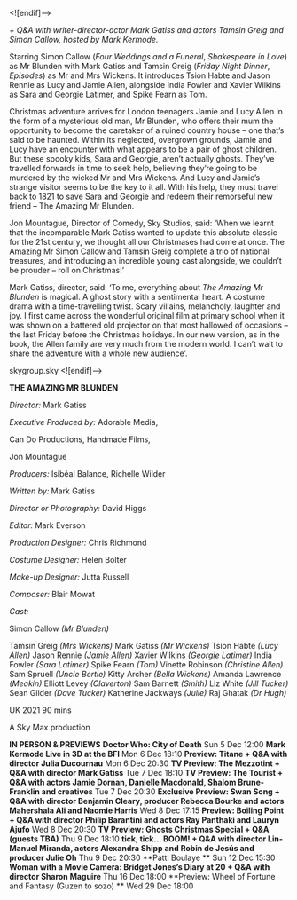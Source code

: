 <![endif]-->

_+ Q&A with writer-director-actor Mark Gatiss and actors Tamsin Greig and Simon Callow, hosted by Mark Kermode._

Starring Simon Callow (_Four Weddings and a Funeral_, _Shakespeare in Love_) as Mr Blunden with Mark Gatiss and Tamsin Greig (_Friday Night Dinner_, _Episodes_) as Mr and Mrs Wickens. It introduces Tsion Habte and Jason Rennie as Lucy and Jamie Allen, alongside India Fowler and Xavier Wilkins as Sara and Georgie Latimer, and Spike Fearn as Tom.

Christmas adventure arrives for London teenagers Jamie and Lucy Allen in the form of a mysterious old man, Mr Blunden, who offers their mum the opportunity to become the caretaker of a ruined country house – one that’s said to be haunted. Within its neglected, overgrown grounds, Jamie and Lucy have an encounter with what appears to be a pair of ghost children. But these spooky kids, Sara and Georgie, aren’t actually ghosts. They’ve travelled forwards in time to seek help, believing they’re going to be murdered by the wicked Mr and Mrs Wickens. And Lucy and Jamie’s strange visitor seems to be the key to it all. With his help, they must travel back to 1821 to save Sara and Georgie and redeem their remorseful new friend – The Amazing Mr Blunden.

Jon Mountague, Director of Comedy, Sky Studios, said: ‘When we learnt that the incomparable Mark Gatiss wanted to update this absolute classic for the 21st century, we thought all our Christmases had come at once. The Amazing Mr Simon Callow and Tamsin Greig complete a trio of national treasures, and introducing an incredible young cast alongside, we couldn’t be prouder – roll on Christmas!’

Mark Gatiss, director, said: ‘To me, everything about _The Amazing Mr Blunden_ is magical. A ghost story with a sentimental heart. A costume drama with a time-travelling twist. Scary villains, melancholy, laughter and joy. I first came across the wonderful original film at primary school when it was shown on a battered old projector on that most hallowed of occasions – the last Friday before the Christmas holidays. In our new version, as in the book, the Allen family are very much from the modern world. I can’t wait to share the adventure with a whole new audience’.

skygroup.sky
<![endif]-->

**THE AMAZING MR BLUNDEN**

_Director:_ Mark Gatiss

_Executive Produced by:_  Adorable Media,

Can Do Productions, Handmade Films,

Jon Mountague

_Producers:_ Isibéal Balance, Richelle Wilder

_Written by:_ Mark Gatiss

_Director or Photography:_ David Higgs

_Editor:_ Mark Everson

_Production Designer:_ Chris Richmond

_Costume Designer:_ Helen Bolter

_Make-up Designer:_ Jutta Russell

_Composer:_ Blair Mowat

_Cast:_

Simon Callow _(Mr Blunden)_

Tamsin Greig _(Mrs Wickens)_
Mark Gatiss _(Mr Wickens)_
Tsion Habte _(Lucy Allen)_
Jason Rennie _(Jamie Allen)_
Xavier Wilkins _(Georgie Latimer)_
India Fowler _(Sara Latimer)_
Spike Fearn _(Tom)_
Vinette Robinson _(Christine Allen)_
Sam Spruell _(Uncle Bertie)_
Kitty Archer _(Bella Wickens)_
Amanda Lawrence _(Meakin)_
Elliott Levey _(Claverton)_
Sam Barnett _(Smith)_
Liz White _(Jill Tucker)_
Sean Gilder _(Dave Tucker)_
Katherine Jackways _(Julie)_
Raj Ghatak _(Dr Hugh)_

UK 2021
90 mins

A Sky Max production

**IN PERSON & PREVIEWS**
**Doctor Who: City of Death**
Sun 5 Dec 12:00
**Mark Kermode Live in 3D at the BFI**
Mon 6 Dec 18:10
**Preview: Titane + Q&A with director Julia Ducournau**
Mon 6 Dec 20:30
**TV Preview: The Mezzotint + Q&A with director Mark Gatiss**
Tue 7 Dec 18:10
**TV Preview: The Tourist + Q&A with actors Jamie Dornan, Danielle Macdonald, Shalom Brune-Franklin and creatives**
Tue 7 Dec 20:30
**Exclusive Preview: Swan Song + Q&A with director Benjamin Cleary, producer Rebecca Bourke and actors Mahershala Ali and Naomie Harris**
Wed 8 Dec 17:15
**Preview: Boiling Point + Q&A with director Philip Barantini and actors Ray Panthaki and Lauryn Ajufo**
Wed 8 Dec 20:30
**TV Preview: Ghosts Christmas Special + Q&A (guests TBA)**
Thu 9 Dec 18:10
**tick, tick… BOOM! + Q&A with director Lin-Manuel Miranda, actors Alexandra Shipp and Robin de Jesús and producer Julie Oh**
Thu 9 Dec 20:30
**Patti Boulaye **
Sun 12 Dec 15:30
**Woman with a Movie Camera: Bridget Jones’s Diary at 20 + Q&A with director Sharon Maguire**
Thu 16 Dec 18:00
**Preview: Wheel of Fortune and Fantasy (Guzen to sozo)  **
Wed 29 Dec 18:00
<!--stackedit_data:
eyJoaXN0b3J5IjpbMjg1OTI4MTYyXX0=
-->